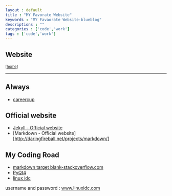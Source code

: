 ```yaml
---
layout : default
title : "MY Favorate Website"
keywords : "MY Favaorate Website-blueblog"
descriptions : ""
categories : ['code','work']
tags : ['code','work']
---
```


## Website

<small><a href="{{ site.baseurl}}">[home]</a></small>
 
---

Always
------

-	[careercup](http://www.careercup.com)

Official website
----------------

-	[Jekyll - Official website](http://jekyllrb.com/)
-	[Markdown - Official website][http://daringfireball.net/projects/markdown/]

My Coding Road
--------------

-	[markdown target blank-stackoverflow.com](http://stackoverflow.com/questions/4425198/markdown-target-blank)
-	[PyQt4](http://jimmykuu.sinaapp.com/static/PyQt4_Tutorial/html/first_programs.html)
-	[linux idc](http://linux.linuxidc.com)

username and password : www.linuxidc.com

